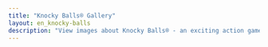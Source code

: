 ```yaml
---
title: "Knocky Balls® Gallery"
layout: en_knocky-balls
description: "View images about Knocky Balls® - an exciting action game, available for free for Android (Google Play), Windows (Microsoft Store) and Tizen."
---
```

<amp-image-lightbox id="lightbox" layout="nodisplay"></amp-image-lightbox>
<amp-carousel height="200" layout="fixed-height" type="carousel">
	<amp-img src="https://www.osgoodemedia.com/en/KnockyBalls/knocky-balls-01.jpg" width="300" height="200" alt="Knocky Balls®" on="tap:lightbox" role="button" tabindex="0"></amp-img>
	<amp-img src="https://www.osgoodemedia.com/en/KnockyBalls/knocky-balls-02.jpg" width="300" height="200" alt="Knocky Balls®" on="tap:lightbox" role="button" tabindex="0"></amp-img>
	<amp-img src="https://www.osgoodemedia.com/en/KnockyBalls/knocky-balls-03.jpg" width="300" height="200" alt="Knocky Balls®" on="tap:lightbox" role="button" tabindex="0"></amp-img>
	<amp-img src="https://www.osgoodemedia.com/en/KnockyBalls/knocky-balls-04.jpg" width="300" height="200" alt="Knocky Balls®" on="tap:lightbox" role="button" tabindex="0"></amp-img>
	<amp-img src="https://www.osgoodemedia.com/en/KnockyBalls/knocky-balls-05.jpg" width="300" height="200" alt="Knocky Balls®" on="tap:lightbox" role="button" tabindex="0"></amp-img>
	<amp-img src="https://www.osgoodemedia.com/en/KnockyBalls/knocky-balls-06.jpg" width="300" height="200" alt="Knocky Balls®" on="tap:lightbox" role="button" tabindex="0"></amp-img>
</amp-carousel>